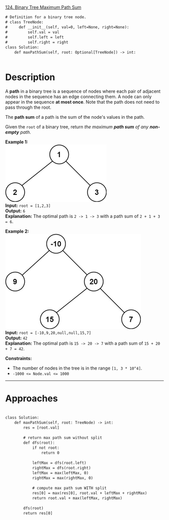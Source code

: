 [124. Binary Tree Maximum Path Sum](https://leetcode.com/problems/binary-tree-maximum-path-sum/)

```
# Definition for a binary tree node.
# class TreeNode:
#     def __init__(self, val=0, left=None, right=None):
#         self.val = val
#         self.left = left
#         self.right = right
class Solution:
    def maxPathSum(self, root: Optional[TreeNode]) -> int:
        
```

# Description
A **path** in a binary tree is a sequence of nodes where each pair of adjacent nodes in the sequence has an edge connecting them. A node can only appear in the sequence **at most once**. Note that the path does not need to pass through the root.

The **path sum** of a path is the sum of the node's values in the path.

Given the `root` of a binary tree, return _the maximum **path sum** of any **non-empty** path_.

**Example 1:**  
![](!assets/attachments/Pasted%20image%2020240227114743.png)  
**Input:** `root = [1,2,3]`  
**Output:** `6`  
**Explanation:** The optimal path is `2 -> 1 -> 3` with a path sum of `2 + 1 + 3 = 6`.  

**Example 2:**  
![](!assets/attachments/Pasted%20image%2020240227114752.png)  
**Input:** `root = [-10,9,20,null,null,15,7]`  
**Output:** `42`  
**Explanation:** The optimal path is `15 -> 20 -> 7` with a path sum of `15 + 20 + 7 = 42`.  

**Constraints:**
- The number of nodes in the tree is in the range `[1, 3 * 10^4]`.
- `-1000 <= Node.val <= 1000`

---



# Approaches

```

class Solution:
    def maxPathSum(self, root: TreeNode) -> int:
        res = [root.val]

        # return max path sum without split
        def dfs(root):
            if not root:
                return 0

            leftMax = dfs(root.left)
            rightMax = dfs(root.right)
            leftMax = max(leftMax, 0)
            rightMax = max(rightMax, 0)

            # compute max path sum WITH split
            res[0] = max(res[0], root.val + leftMax + rightMax)
            return root.val + max(leftMax, rightMax)

        dfs(root)
        return res[0]

```